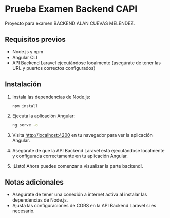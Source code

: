 # Prueba Examen Backend CAPI

Proyecto para examen BACKEND ALAN CUEVAS MELENDEZ.

## Requisitos previos

- Node.js y npm
- Angular CLI
- API Backend Laravel ejecutándose localmente (asegúrate de tener las URL y puertos correctos configurados)

## Instalación

1. Instala las dependencias de Node.js:

    ```bash
    npm install
    ```

2. Ejecuta la aplicación Angular:

    ```bash
    ng serve -o
    ```

3. Visita [http://localhost:4200](http://localhost:4200) en tu navegador para ver la aplicación Angular.

6. Asegúrate de que la API Backend Laravel está ejecutándose localmente y configurada correctamente en tu aplicación Angular.

7. ¡Listo! Ahora puedes comenzar a visualizar la parte backend!.

## Notas adicionales

- Asegúrate de tener una conexión a internet activa al instalar las dependencias de Node.js.
- Ajusta las configuraciones de CORS en la API Backend Laravel si es necesario.

